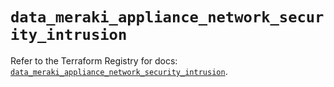 # `data_meraki_appliance_network_security_intrusion`

Refer to the Terraform Registry for docs: [`data_meraki_appliance_network_security_intrusion`](https://registry.terraform.io/providers/ciscodevnet/meraki/1.7.1/docs/data-sources/appliance_network_security_intrusion).
